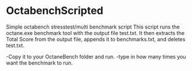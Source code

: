 # OctabenchScripted
Simple octabench stresstest/multi benchmark script
This script runs the octane.exe benchmark tool with the output file test.txt.
It then extracts the Total Score from the output file, appends it to benchmarks.txt, and deletes test.txt.

-Copy it to your OctaneBench folder and run.
-type in how many times you want the benchmark to run.
